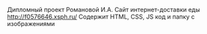 Дипломный проект Романовой И.А. Сайт интернет-доставки еды http://f0576646.xsph.ru/
Содержит HTML, CSS, JS код и папку с изображениями
